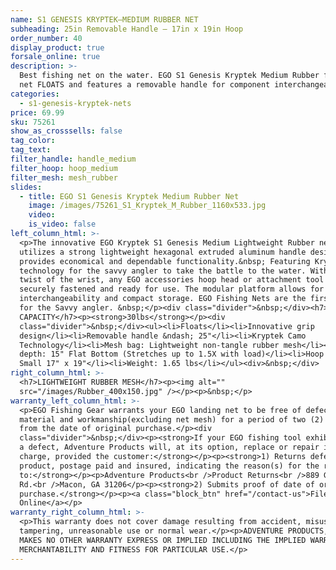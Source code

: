 ```yaml
---
name: S1 GENESIS KRYPTEK—MEDIUM RUBBER NET
subheading: 25in Removable Handle — 17in x 19in Hoop
order_number: 40
display_product: true
forsale_online: true
description: >-
  Best fishing net on the water. EGO S1 Genesis Kryptek Medium Rubber fishing
  net FLOATS and features a removable handle for component interchangeability.
categories:
  - s1-genesis-kryptek-nets
price: 69.99
sku: 75261
show_as_crosssells: false
tag_color:
tag_text:
filter_handle: handle_medium
filter_hoop: hoop_medium
filter_mesh: mesh_rubber
slides:
  - title: EGO S1 Genesis Kryptek Medium Rubber Net
    image: /images/75261_S1_Kryptek_M_Rubber_1160x533.jpg
    video:
    is_video: false
left_column_html: >-
  <p>The innovative EGO Kryptek S1 Genesis Medium Lightweight Rubber net
  utilizes a strong lightweight hexagonal extruded aluminum handle design that
  provides economical and dependable functionality.&nbsp; Featuring Kryptek Camo
  technology for the savvy angler to take the battle to the water. With a simple
  twist of the wrist, any EGO accessories hoop head or attachment tool can be
  securely fastened and ready for use. The modular platform allows for component
  interchangeability and compact storage. EGO Fishing Nets are the first choice
  for the Savvy angler. &nbsp;</p><div class="divider">&nbsp;</div><h7>MAX LOAD
  CAPACITY</h7><p><strong>30lbs</strong></p><div
  class="divider">&nbsp;</div><ul><li>Floats</li><li>Innovative grip
  design</li><li>Removable handle &ndash; 25"</li><li>Kryptek Camo
  Technology</li><li>Mesh bag: Lightweight non-tangle rubber mesh</li><li>Bag
  depth: 15" Flat Bottom (Stretches up to 1.5X with load)</li><li>Hoop Size:
  Small 17" x 19"</li><li>Weight: 1.65 lbs</li></ul><div>&nbsp;</div>
right_column_html: >-
  <h7>LIGHTWEIGHT RUBBER MESH</h7><p><img alt=""
  src="/images/Rubber_400x150.jpg" /></p><p>&nbsp;</p>
warranty_left_column_html: >-
  <p>EGO Fishing Gear warrants your EGO landing net to be free of defects in
  material and workmanship(excluding net mesh) for a period of two (2) years
  from the date of original purchase.</p><div
  class="divider">&nbsp;</div><p><strong>If your EGO fishing tool exhibits such
  a defect, Adventure Products will, at its option, replace or repair it without
  charge, provided the customer:</strong></p><p><strong>1) Returns defective
  product, postage paid and insured, indicating the reason(s) for the return
  to:</strong></p><p>Adventure Products<br />Product Returns<br />889 Guy Paine
  Rd.<br />Macon, GA 31206</p><p><strong>2) Submits proof of date of original
  purchase.</strong></p><p><a class="block_btn" href="/contact-us">File Claim
  Online</a></p>
warranty_right_column_html: >-
  <p>This warranty does not cover damage resulting from accident, misuse, abuse,
  tampering, unreasonable use or normal wear.</p><p>ADVENTURE PRODUCTS, INC.
  MAKES NO OTHER WARRANTY EXPRESS OR IMPLIED INCLUDING THE IMPLIED WARRANTIES OF
  MERCHANTABILITY AND FITNESS FOR PARTICULAR USE.</p>
---
```

